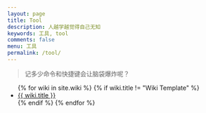 ```yaml
---
layout: page
title: Tool
description: 人越学越觉得自己无知
keywords: 工具, tool
comments: false
menu: 工具
permalink: /tool/
---
```


> 记多少命令和快捷键会让脑袋爆炸呢？

<ul class="listing">
{% for wiki in site.wiki %}
{% if wiki.title != "Wiki Template" %}
<li class="listing-item"><a href="{{ site.url }}{{ wiki.url }}">{{ wiki.title }}</a></li>
{% endif %}
{% endfor %}
</ul>
